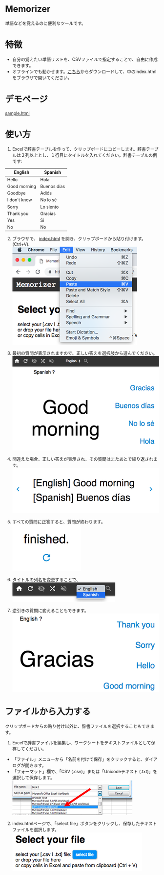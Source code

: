 # Memorizer
単語などを覚えるのに便利なツールです。

# 特徴

* 自分の覚えたい単語リストを、CSVファイルで指定することで、自由に作成できます。
* オフラインでも動かせます。<a href="memorizer.zip" download="memorizer.zip">こちら</a>からダウンロードして、中のindex.htmlをブラウザで開いてください。

# デモページ

<a target="_blank" href="https://mochihashi.github.io/memorizer/sample.html">sample.html</a>

# 使い方

1. Excelで辞書テーブルを作って、クリップボードにコピーします。辞書テーブルは２列以上とし、１行目にタイトルを入れてください。辞書テーブルの例です:

| English | Spanish |
| ---- | ---- |
| Hello | Hola |
| Good morning | Buenos días |
| Goodbye | Adiós |
| I don't know | No lo sé |
| Sorry | Lo siento |
| Thank you | Gracias |
| Yes | Si |
| No | No |

2. ブラウザで、 <a target="_blank" href="https://mochihashi.github.io/memorizer/">index.html</a> を開き、クリップボードから貼り付けます。(Ctrl+V).<br/>
	<kbd><img src="https://raw.githubusercontent.com/mochihashi/memorizer/master/images/paste.png"></kbd>

3. 最初の質問が表示されますので、正しい答えを選択肢から選んでください。<br/>
	<kbd><img src="https://raw.githubusercontent.com/mochihashi/memorizer/master/images/question.png"></kbd>

4. 間違えた場合、正しい答えが表示され、その質問はまたあとで繰り返されます。<br/>
	<kbd><img src="https://raw.githubusercontent.com/mochihashi/memorizer/master/images/answer.png"></kbd>

5. すべての質問に正答すると、質問が終わります。<br/>
	<kbd><img src="https://raw.githubusercontent.com/mochihashi/memorizer/master/images/finished.png"></kbd>

6. タイトルの列名を変更することで、<br/>
	<kbd><img src="https://raw.githubusercontent.com/mochihashi/memorizer/master/images/change-column.png"></kbd>

7. 逆引きの質問に変えることもできます。<br/>
	<kbd><img src="https://raw.githubusercontent.com/mochihashi/memorizer/master/images/question2.png"></kbd>

# ファイルから入力する

クリップボードからの貼り付け以外に、辞書ファイルを選択することもできます。

1. Excelで辞書ファイルを編集し、ワークシートをテキストファイルとして保存してください。
  *  「ファイル」メニューから「名前を付けて保存」をクリックすると、ダイアログが開きます。
  * 「フォーマット」欄で、「CSV (.csv)」または「Unicodeテキスト (.txt)」を選択して保存します。<br/>
	<kbd><img src="https://raw.githubusercontent.com/mochihashi/memorizer/master/images/save-as-csv.png"></kbd>

2. index.htmlページで、「select file」ボタンをクリックし、保存したテキストファイルを選択します。<br/>
	<kbd><img src="https://raw.githubusercontent.com/mochihashi/memorizer/master/images/select-file.png"></kbd>
